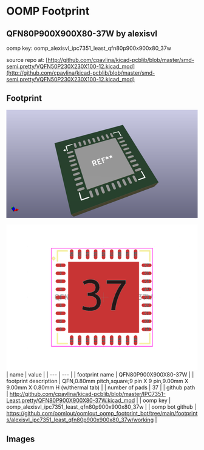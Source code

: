 # OOMP Footprint  
## QFN80P900X900X80-37W  by alexisvl  
  
oomp key: oomp_alexisvl_ipc7351_least_qfn80p900x900x80_37w  
  
source repo at: [http://github.com/cpavlina/kicad-pcblib/blob/master/smd-semi.pretty/VQFN50P230X230X100-12.kicad_mod](http://github.com/cpavlina/kicad-pcblib/blob/master/smd-semi.pretty/VQFN50P230X230X100-12.kicad_mod)  
## Footprint  
  
[![working_kicad_pcb_3d.png](working_kicad_pcb_3d_600.png)](working_kicad_pcb_3d.png)  
  
[![working.png](working_600.png)](working.png)  
| name | value | 
| --- | --- | 
| footprint name | QFN80P900X900X80-37W | 
| footprint description | QFN,0.80mm pitch,square;9 pin X 9 pin,9.00mm X 9.00mm X 0.80mm H (w/thermal tab) | 
| number of pads | 37 | 
| github path | http://github.com/cpavlina/kicad-pcblib/blob/master/IPC7351-Least.pretty/QFN80P900X900X80-37W.kicad_mod | 
| oomp key | oomp_alexisvl_ipc7351_least_qfn80p900x900x80_37w | 
| oomp bot github | https://github.com/oomlout/oomlout_oomp_footprint_bot/tree/main/footprints/alexisvl_ipc7351_least_qfn80p900x900x80_37w/working | 
## Images  
